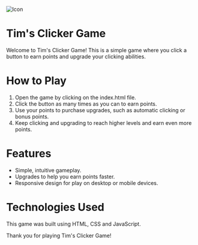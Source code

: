 ![Icon](https://user-images.githubusercontent.com/102999216/222454410-4b701146-b656-41fa-a847-302d11746d24.png)

# Tim's Clicker Game

Welcome to Tim's Clicker Game! This is a simple game where you click a button to earn points and upgrade your clicking abilities.

# How to Play

1. Open the game by clicking on the index.html file.
2. Click the button as many times as you can to earn points.
3. Use your points to purchase upgrades, such as automatic clicking or bonus points.
4. Keep clicking and upgrading to reach higher levels and earn even more points.

# Features

* Simple, intuitive gameplay.
* Upgrades to help you earn points faster.
* Responsive design for play on desktop or mobile devices.

# Technologies Used

This game was built using HTML, CSS and JavaScript.



Thank you for playing Tim's Clicker Game!

